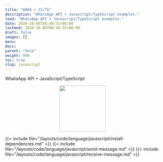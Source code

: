 ```yaml
---
title: "WAHA + JS/TS"
description: "WhatsApp API + Javascript/TypeScript examples."
lead: "WhatsApp API + Javascript/TypeScript examples."
date: 2020-10-06T08:49:31+00:00
lastmod: 2020-10-06T08:49:31+00:00
draft: false
images: []
menu:
docs:
parent: "help"
weight: 990
toc: true
slug: javascript
---
```

WhatsApp API + JavaScript/TypeScript

<p align="center">
  <img src="/images//images/javascript-whatsapp.png" style="width: 150px">
</p>

{{< include file="/layouts/code/language/javascript/install-dependencies.md" >}}
{{< include file="/layouts/code/language/javascript/send-message.md" >}}
{{< include file="/layouts/code/language/javascript/receive-message.md" >}}

